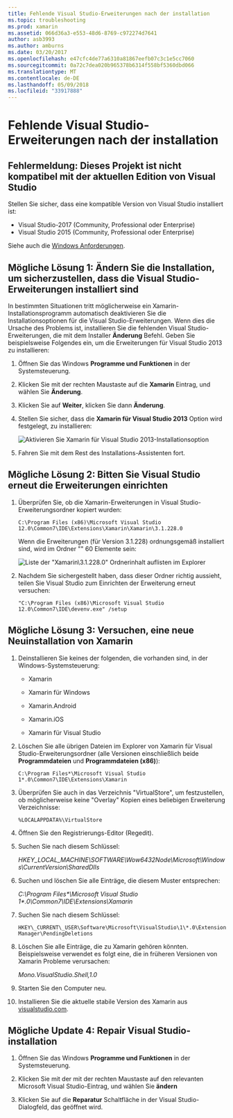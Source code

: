 ```yaml
---
title: Fehlende Visual Studio-Erweiterungen nach der installation
ms.topic: troubleshooting
ms.prod: xamarin
ms.assetid: 066d36a3-e553-48d6-8769-c972274d7641
author: asb3993
ms.author: amburns
ms.date: 03/20/2017
ms.openlocfilehash: e47cfc4de77a6310a81867eefb07c3c1e5cc7060
ms.sourcegitcommit: 0a72c7dea020b965378b6314f558bf5360dbd066
ms.translationtype: MT
ms.contentlocale: de-DE
ms.lasthandoff: 05/09/2018
ms.locfileid: "33917888"
---
```

# <a name="missing-visual-studio-extensions-after-installation"></a>Fehlende Visual Studio-Erweiterungen nach der installation

## <a name="error-message-this-project-is-incompatible-with-the-current-edition-of-visual-studio"></a>Fehlermeldung: Dieses Projekt ist nicht kompatibel mit der aktuellen Edition von Visual Studio

Stellen Sie sicher, dass eine kompatible Version von Visual Studio installiert ist:

-   Visual Studio-2017 (Community, Professional oder Enterprise)
-   Visual Studio 2015 (Community, Professional oder Enterprise)

Siehe auch die [Windows Anforderungen](~/cross-platform/get-started/requirements.md#windows).

## <a name="possible-fix-1-change-the-installation-to-make-sure-the-visual-studio-extensions-are-installed"></a>Mögliche Lösung 1: Ändern Sie die Installation, um sicherzustellen, dass die Visual Studio-Erweiterungen installiert sind

In bestimmten Situationen tritt möglicherweise ein Xamarin-Installationsprogramm automatisch deaktivieren Sie die Installationsoptionen für die Visual Studio-Erweiterungen. Wenn dies die Ursache des Problems ist, installieren Sie die fehlenden Visual Studio-Erweiterungen, die mit dem Installer **Änderung** Befehl. Geben Sie beispielsweise Folgendes ein, um die Erweiterungen für Visual Studio 2013 zu installieren:

1. Öffnen Sie das Windows **Programme und Funktionen** in der Systemsteuerung.

2. Klicken Sie mit der rechten Maustaste auf die **Xamarin** Eintrag, und wählen Sie **Änderung**.

3. Klicken Sie auf **Weiter**, klicken Sie dann **Änderung**.

4. Stellen Sie sicher, dass die **Xamarin für Visual Studio 2013** Option wird festgelegt, zu installieren:

    ![](missing-vs-extensions-images/installer.png "Aktivieren Sie Xamarin für Visual Studio 2013-Installationsoption")

5. Fahren Sie mit dem Rest des Installations-Assistenten fort.

## <a name="possible-fix-2-ask-visual-studio-to-set-up-the-extensions-again"></a>Mögliche Lösung 2: Bitten Sie Visual Studio erneut die Erweiterungen einrichten

1. Überprüfen Sie, ob die Xamarin-Erweiterungen in Visual Studio-Erweiterungsordner kopiert wurden:

    `C:\Program Files (x86)\Microsoft Visual Studio 12.0\Common7\IDE\Extensions\Xamarin\Xamarin\3.1.228.0`

    Wenn die Erweiterungen (für Version 3.1.228) ordnungsgemäß installiert sind, wird im Ordner "" 60 Elemente sein:


    ![](missing-vs-extensions-images/folder.png "Liste der \"Xamarin\3.1.228.0\" Ordnerinhalt auflisten im Explorer")

2. Nachdem Sie sichergestellt haben, dass dieser Ordner richtig aussieht, teilen Sie Visual Studio zum Einrichten der Erweiterung erneut versuchen:

    `"C:\Program Files (x86)\Microsoft Visual Studio 12.0\Common7\IDE\devenv.exe" /setup`

## <a name="possible-fix-3-try-a-fresh-reinstall-of-xamarin"></a>Mögliche Lösung 3: Versuchen, eine neue Neuinstallation von Xamarin

1.  Deinstallieren Sie keines der folgenden, die vorhanden sind, in der Windows-Systemsteuerung:

    *   Xamarin

    *   Xamarin für Windows

    *   Xamarin.Android

    *   Xamarin.iOS

    *   Xamarin für Visual Studio

2.  Löschen Sie alle übrigen Dateien im Explorer von Xamarin für Visual Studio-Erweiterungsordner (alle Versionen einschließlich beide **Programmdateien** und **Programmdateien (x86)**):

    `C:\Program Files*\Microsoft Visual Studio 1*.0\Common7\IDE\Extensions\Xamarin`

3.  Überprüfen Sie auch in das Verzeichnis "VirtualStore", um festzustellen, ob möglicherweise keine "Overlay" Kopien eines beliebigen Erweiterung Verzeichnisse:

    `%LOCALAPPDATA%\VirtualStore`

4.  Öffnen Sie den Registrierungs-Editor (Regedit).

5.  Suchen Sie nach diesem Schlüssel:

    _HKEY\_LOCAL\_MACHINE\SOFTWARE\Wow6432Node\Microsoft\Windows\CurrentVersion\SharedDlls_

6.  Suchen und löschen Sie alle Einträge, die diesem Muster entsprechen:

    _C:\Program Files\*\Microsoft Visual Studio 1\*.0\Common7\IDE\Extensions\Xamarin_

7.  Suchen Sie nach diesem Schlüssel:

    `HKEY\_CURRENT\_USER\Software\Microsoft\VisualStudio\1\*.0\ExtensionManager\PendingDeletions`

8.  Löschen Sie alle Einträge, die zu Xamarin gehören könnten. Beispielsweise verwendet es folgt eine, die in früheren Versionen von Xamarin Probleme verursachen:

    _Mono.VisualStudio.Shell,1.0_

9.  Starten Sie den Computer neu.

10.  Installieren Sie die aktuelle stabile Version des Xamarin aus [visualstudio.com](https://visualstudio.com/xamarin).

## <a name="possible-fix-4-repair-visual-studio-installation"></a>Mögliche Update 4: Repair Visual Studio-installation

1.  Öffnen Sie das Windows **Programme und Funktionen** in der Systemsteuerung.

2.  Klicken Sie mit der mit der rechten Maustaste auf den relevanten Microsoft Visual Studio-Eintrag, und wählen Sie **ändern**

3.  Klicken Sie auf die **Reparatur** Schaltfläche in der Visual Studio-Dialogfeld, das geöffnet wird.
